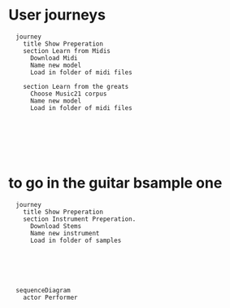 

# User journeys 

```mermaid
  journey
    title Show Preperation
    section Learn from Midis
      Download Midi
      Name new model
      Load in folder of midi files
    
    section Learn from the greats 
      Choose Music21 corpus
      Name new model
      Load in folder of midi files
    



    
    
```



# to go in the guitar bsample one

```mermaid
  journey
    title Show Preperation
    section Instrument Preperation. 
      Download Stems
      Name new instrument
      Load in folder of samples
    


    
    
```



```mermaid
  sequenceDiagram
    actor Performer
    
```

